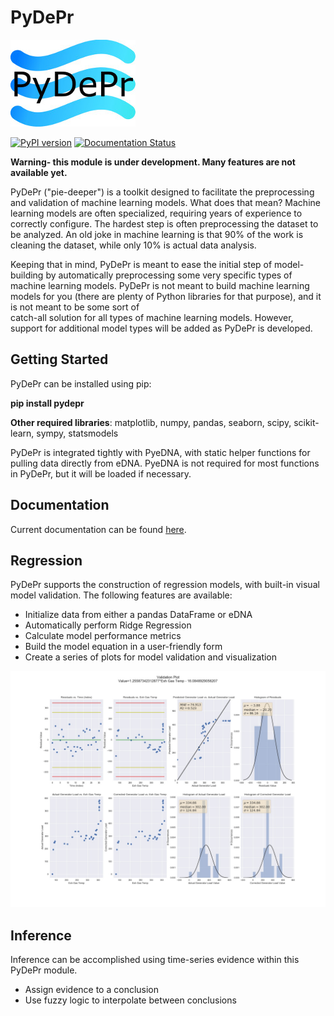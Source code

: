 # PyDePr
![PyDePr](https://github.com/drericstrong/pydepr/blob/master/images/pydepr_small.jpg)

[![PyPI version](https://badge.fury.io/py/pydepr.svg)](https://badge.fury.io/py/pydepr)
[![Documentation Status](https://readthedocs.org/projects/pydepr/badge/?version=latest)](http://pydepr.readthedocs.io/en/latest/?badge=latest)

**Warning- this module is under development. Many features are not available yet.**

PyDePr ("pie-deeper") is a toolkit designed to facilitate the preprocessing and validation of 
machine learning models. What does that mean? Machine learning models are often 
specialized, requiring years of experience to correctly configure. The hardest 
step is often preprocessing the dataset to be analyzed. An old joke in machine
learning is that 90% of the work is cleaning the dataset, while only 10% is 
actual data analysis.

Keeping that in mind, PyDePr is meant to ease the initial step of model-building
by automatically preprocessing some very specific types of machine learning models.
PyDePr is not meant to build machine learning models for you (there are plenty of
Python libraries for that purpose), and it is not meant to be some sort of  
catch-all solution for all types of machine learning models. However, support for
additional model types will be added as PyDePr is developed.

## Getting Started
PyDePr can be installed using pip:

**pip install pydepr**

**Other required libraries**: matplotlib, numpy, pandas, seaborn, scipy, 
scikit-learn, sympy, statsmodels

PyDePr is integrated tightly with PyeDNA, with static helper functions for 
pulling data directly from eDNA. PyeDNA is not required for most functions
in PyDePr, but it will be loaded if necessary.

## Documentation
Current documentation can be found [here](https://pydepr.readthedocs.io/en/latest/).

## Regression
PyDePr supports the construction of regression models, with built-in
visual model validation. The following features are available:

* Initialize data from either a pandas DataFrame or eDNA
* Automatically perform Ridge Regression
* Calculate model performance metrics
* Build the model equation in a user-friendly form
* Create a series of plots for model validation and visualization

![Regression](/images/Regression.jpg)

## Inference
Inference can be accomplished using time-series evidence within this 
PyDePr module.

* Assign evidence to a conclusion
* Use fuzzy logic to interpolate between conclusions